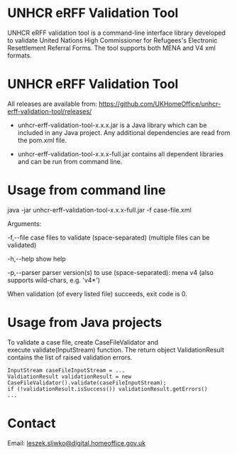 # UNHCR eRFF Validation Tool

UNHCR eRFF validation tool is a command-line interface library developed to validate United Nations High Commissioner for Refugees's Electronic Resettlement Referral Forms. The tool supports both MENA and V4 xml formats.

# UNHCR eRFF Validation Tool

All releases are available from:
https://github.com/UKHomeOffice/unhcr-erff-validation-tool/releases/

* unhcr-erff-validation-tool-x.x.x.jar is a Java library which can be included in any Java project. Any additional dependencies are read from the pom.xml file.

* unhcr-erff-validation-tool-x.x.x-full.jar contains all dependent libraries and can be run from command line.


# Usage from command line
java -jar unhcr-erff-validation-tool-x.x.x-full.jar -f case-file.xml

Arguments:

-f,--file <arg>     case files to validate (space-separated)
(multiple files can be validated)

-h,--help           show help

-p,--parser <arg>   parser version(s) to use (space-separated): mena v4
(also supports wild-chars, e.g. 'v4*')

When validation (of every listed file) succeeds, exit code is 0.

# Usage from Java projects
To validate a case file, create CaseFileValidator and execute validate(InputStream) function. The return object ValidationResult contains the list of raised validation errors.
```
InputStream caseFileInputStream = ...
ValdiationResult validationResult = new CaseFileValidator().validate(caseFileInputStream);
if (!validationResult.isSuccess()) validationResult.getErrors()
...
```

# Contact
Email: leszek.sliwko@digital.homeoffice.gov.uk